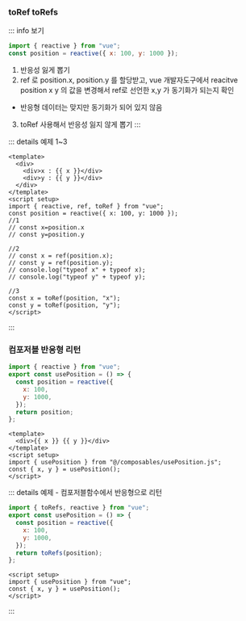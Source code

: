 ### toRef toRefs

::: info 보기

```js
import { reactive } from "vue";
const position = reactive({ x: 100, y: 1000 });
```

1. 반응성 잃게 뽑기
2. ref 로 position.x, position.y 를 할당받고, vue 개발자도구에서 reacitve position x y 의 값을 변경해서 ref로 선언한 x,y 가 동기화가 되는지 확인
 - 반응형 데이터는 맞지만 동기화가 되어 있지 않음
3. toRef 사용해서 반응성 잃지 않게 뽑기
:::

::: details 예제 1~3

```vue
<template>
  <div>
    <div>x : {{ x }}</div>
    <div>y : {{ y }}</div>
  </div>
</template>
<script setup>
import { reactive, ref, toRef } from "vue";
const position = reactive({ x: 100, y: 1000 });
//1
// const x=position.x
// const y=position.y

//2
// const x = ref(position.x);
// const y = ref(position.y);
// console.log("typeof x" + typeof x);
// console.log("typeof y" + typeof y);

//3
const x = toRef(position, "x");
const y = toRef(position, "y");
</script>
```

:::

### 컴포저블 반응형 리턴

```js [@/composables/usePosition.js]
import { reactive } from "vue";
export const usePosition = () => {
  const position = reactive({
    x: 100,
    y: 1000,
  });
  return position;
};
```

```vue [@/views/usePositionView.vue]
<template>
  <div>{{ x }} {{ y }}</div>
</template>
<script setup>
import { usePosition } from "@/composables/usePosition.js";
const { x, y } = usePosition();
</script>
```

::: details 예제 - 컴포저블함수에서 반응형으로 리턴

```js [@/composables/usePosition.js]
import { toRefs, reactive } from "vue";
export const usePosition = () => {
  const position = reactive({
    x: 100,
    y: 1000,
  });
  return toRefs(position);
};
```

```vue [@/views/usePosition.vue]
<script setup>
import { usePosition } from "vue";
const { x, y } = usePosition();
</script>
```

:::
